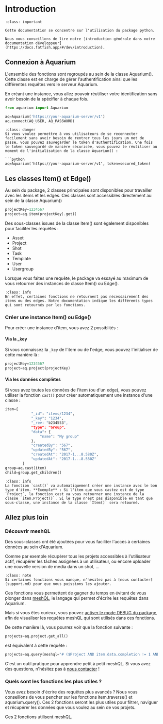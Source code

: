 # Introduction

```{admonition} Introduction générale
:class: important

Cette documentation se concentre sur l'utilisation du package python.

Nous vous conseillons de lire notre [introduction générale dans notre documentation développeur](https://docs.fatfish.app/#/dev/introduction).
```

## Connexion à Aquarium

L'ensemble des fonctions sont regroupés au sein de la classe Aquarium(). Cette classe est en charge de gérer l'authentification ainsi que les différentes requêtes vers le serveur Aquarium.

En créant une instance, vous allez pouvoir réutiliser votre identification sans avoir besoin de la spécifier à chaque fois.

```python
from aquarium import Aquarium

aq=Aquarium('https://your-aquarium-server/v1')
aq.connect(AQ_USER, AQ_PASSWORD)
```

```{admonition} Sécurité
:class: danger
Si vous voulez permettre à vos utilisateurs de se reconnecter facilement sans avoir besoin de rentrer tous les jours un mot de passe, vous pouvez sauvegarder le token d'authentification. Une fois le token sauvegardé de manière sécurisée, vous pouvez le réutiliser au moment de l'initialisation de la classe Aquarium() :

```python
aq=Aquarium('https://your-aquarium-server/v1', token=secured_token)
```

## Les classes Item() et Edge()

Au sein du package, 2 classes principales sont disponibles pour travailler avec les items et les edges. Ces classes sont accessibles directement au sein de la classe Aquarium()

```python
projectKey=1234567
project=aq.item(projectKey).get()
```

Des sous-classes issues de la classe Item() sont également disponibles pour faciliter les requêtes :

- Asset
- Project
- Shot
- Task
- Template
- User
- Usergroup

Lorsque vous faites une requête, le package va essayé au maximum de vous retourner des instances de classe Item() ou Edge().

```{admonition} Détails
:class: info
En effet, certaines fonctions ne retournent pas nécessairement des items ou des edges. Notre documentation indique les différents types qui sont retournés par les fonctions.
```

### Créer une instance Item() ou Edge()
Pour créer une instance d'item, vous avez 2 possiblités :

#### Via la _key
Si vous connaissez la `_key` de l'item ou de l'edge, vous pouvez l'initialiser de cette manière là :
```python
projectKey=1234567
project=aq.project(projectKey)
```

#### Via les données complètes
Si vous avez toutes les données de l'item (ou d'un edge), vous pouvez utiliser la fonction `cast()` pour créer automatiquement une instance d'une classe :

```python
item={
            "_id": "items/1234",
            "_key": "1234",
            "_rev: "b234553",
            "type": "Group",
            "data": {
                "name": "My group"
            },
            "createdBy": "567",
            "updatedBy": "567",
            "createdAt": "2017-1...8.580Z",
            "updatedAt": "2017-1...8.580Z"
        }
group=aq.cast(item)
child=group.get_children()
```

```{admonition} Détail sur la fonction cast()
:class: info
La fonction `cast()` va automatiquement créer une instance avec le bon type d'item. **Exemple** : Si l'item que vous castez est de type `Project`, la fonction cast va vous retourner une instance de la classe `item.Project()`. Si le type n'est pas disponible en tant que sous-classe, une instance de la classe `Item()` sera retourné.
```

## Allez plus loin


### Découvrir meshQL
Des sous-classes ont été ajoutées pour vous faciliter l'accès à certaines données au sein d'Aquarium.

Comme par exemple récupérer tous les projets accessibles à l'utilisateur actif, récupérer les tâches assignées à un utilisateur, ou encore uploader une nouvelle version de media dans un shot, ...

```{admonition} Nous sommes là pour vous
:class: note
Si certaines fonctions vous manque, n'hésitez pas à [nous contacter](support.md) pour que nous puissions les ajouter.
```

Ces fonctions vous permettent de gagner du temps en évitant de vous plonger dans [meshQL](https://docs.fatfish.app/#/dev/meshql), le langage qui permet d'écrire les requêtes dans Aquarium.

Mais si vous êtes curieux, vous pouvez [activer le mode DEBUG du package](troubleshoot.md), afin de visualiser les requêtes meshQL qui sont utilisés dans ces fonctions.

De cette manière là, vous pourrez voir que la fonction suivante :

```python
projects=aq.project.get_all()
```
est équivalent à cette requête :
```python
projects=aq.query(meshql="# ($Project AND item.data.completion != 1 AND NOT <($Trash)- *) ) SORT item.data.name ASC")
```

C'est un outil pratique pour apprendre petit à petit meshQL. Si vous avez des questions, n'hésitez pas à [nous contacter](support.md) !

### Quels sont les fonctions les plus utiles ?

Vous avez besoin d'écrire des requêtes plus avancés ? Nous vous conseillons de vous pencher sur les fonctions item.traverse() et aquarium.query(). Ces 2 fonctions seront les plus utiles pour filtrer, naviguer et récupérer les données que vous voulez au sein de vos projets.

Ces 2 fonctions utilisent meshQL.